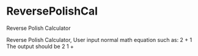 # ReversePolishCal
Reverse Polish Calculator

Reverse Polish Calculator, User input normal math equation such as:
2 + 1
The output should be
2 1 +

